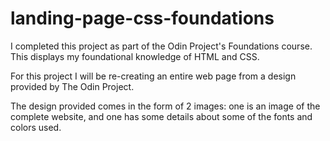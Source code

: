 # landing-page-css-foundations
I completed this project as part of the Odin Project's Foundations course. This displays my foundational knowledge of HTML and CSS. 

For this project I will be re-creating an entire web page from a design provided by The Odin Project. 

The design provided comes in the form of 2 images: one is an image of the complete website, and one has some details about some of the fonts and colors used.